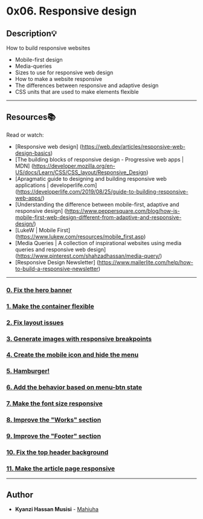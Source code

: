 # 0x06. Responsive design

## Description:bulb:
How to build responsive websites

* Mobile-first design
* Media-queries
* Sizes to use for responsive web design
* How to make a website responsive
* The differences between responsive and adaptive design
* CSS units that are used to make elements flexible

---

## Resources:books:
Read or watch:
* [Responsive web design] (https://web.dev/articles/responsive-web-design-basics)
* [The building blocks of responsive design - Progressive web apps | MDN] (https://developer.mozilla.org/en-US/docs/Learn/CSS/CSS_layout/Responsive_Design)
* [Apragmatic guide to designing and building responsive web applications | developerlife.com] (https://developerlife.com/2019/08/25/guide-to-building-responsive-web-apps/)
* [Understanding the difference between mobile-first, adaptive and responsive design] (https://www.peppersquare.com/blog/how-is-mobile-first-web-design-different-from-adaptive-and-responsive-design/)
* [LukeW | Mobile First] (https://www.lukew.com/resources/mobile_first.asp)
* [Media Queries | A collection of inspirational websites using media queries and responsive web design] (https://www.pinterest.com/shahzadhassan/media-query/)
* [Responsive Design Newsletter] (https://www.mailerlite.com/help/how-to-build-a-responsive-newsletter)

---

### [0. Fix the hero banner](./01-styles.css)

### [1. Make the container flexible](./02-styles.css)

### [2. Fix layout issues](./02-1-styles.css)

### [3. Generate images with responsive breakpoints](./03-index.html)

### [4. Create the mobile icon and hide the menu](./04-index.html)

### [5. Hamburger!](./05-index.html)

### [6. Add the behavior based on menu-btn state](./06-index.html)

### [7. Make the font size responsive](./07-index.html)

### [8. Improve the "Works" section](./08-index.html)

### [9. Improve the "Footer" section](./09-index.html)

### [10. Fix the top header background](./10-index.html)

### [11. Make the article page responsive](./100-article.html)

---

## Author
* **Kyanzi Hassan Musisi** - [Mahiuha](https://github.com/hassankyanzi)
